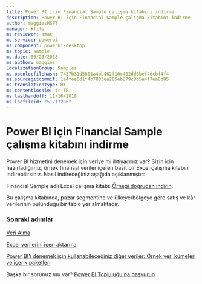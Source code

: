 ```yaml
---
title: Power BI için Financial Sample çalışma kitabını indirme
description: Power BI için Financial Sample çalışma kitabını indirme
author: maggiesMSFT
manager: kfile
ms.reviewer: amac
ms.service: powerbi
ms.component: powerbi-desktop
ms.topic: sample
ms.date: 06/23/2018
ms.author: maggies
LocalizationGroup: Samples
ms.openlocfilehash: 7437b31d5801a4bb462f10c402dd6bef4dcbf4f4
ms.sourcegitcommit: 1e4fee6d1f4b7803ea285eb879c8d5a4f7ea8b85
ms.translationtype: HT
ms.contentlocale: tr-TR
ms.lasthandoff: 11/16/2018
ms.locfileid: "51717296"
---
```

# <a name="download-the-financial-sample-workbook-for-power-bi"></a>Power BI için Financial Sample çalışma kitabını indirme
Power BI hizmetini denemek için veriye mi ihtiyacınız var? Sizin için hazırladığımız, örnek finansal veriler içeren basit bir Excel çalışma kitabını indirebilirsiniz.  Nasıl indireceğiniz aşağıda açıklanmıştır:

Financial Sample adlı Excel çalışma kitabı: [Örneği doğrudan indirin](http://go.microsoft.com/fwlink/?LinkID=521962).

Bu çalışma kitabında, pazar segmentine ve ülkeye/bölgeye göre satış ve kâr verilerinin bulunduğu bir tablo yer almaktadır.

### <a name="next-steps"></a>Sonraki adımlar
[Veri Alma](service-get-data.md)

[Excel verilerini içeri aktarma](service-excel-workbook-files.md)

[Power BI'ı denemek için kullanabileceğiniz diğer veriler: Örnek veri kümeleri ve içerik paketleri](sample-datasets.md)

Başka bir sorunuz mu var? [Power BI Topluluğu'na başvurun](http://community.powerbi.com/)

